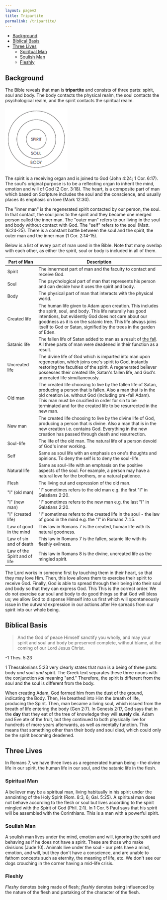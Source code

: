 ```yaml
---
layout: pagev2
title: Tripartite
permalink: /tripartite/
---
```

- [Background](#background)
- [Biblical Basis](#biblical-basis)
- [Three Lives](#three-lives)
  - [Spiritual Man](#spiritual-man)
  - [Soulish Man](#soulish-man)
  - [Fleshly](#fleshly)

## Background

The Bible reveals that man is **tripartite** and consists of three parts: spirit, soul and body. The body contacts the physical realm, the soul contacts the psychological realm, and the spirit contacts the spiritual realm.  
 
![diagram of man](../img/WL64-03-20EconomyGod06_1_chart.png)

The spirit is a receiving organ and is joined to God (John 4:24; 1 Cor. 6:17). 
The soul's original purpose is to be a reflecting organ to inherit the mind, emotion and will of God (2 Cor. 3:18). The heart, is a composite part of man which based on Scripture includes the soul and the conscience, and usually places its emphasis on love (Mark 12:30).

The "inner man" is the regenerated spirit contacted by our person, the soul. In that contact, the soul joins to the spirit and they become one merged person called the inner man. The "outer man" refers to our living in the soul and body without contact with God. The "self" refers to the soul (Matt. 16:24-25). There is a constant battle between the soul and the spirit, the outer man and the inner man (1 Cor. 2:14-15).

Below is a list of every part of man used in the Bible. Note that many overlap with each other, as either the spirit, soul or body is included in all of them.

| Part of Man | Description |
| --- | --- |
| Spirit | The innermost part of man and the faculty to contact and receive God. |
| Soul | The psychological part of man that represents his person and can decide how it uses the spirit and body. |
| Body | The physical part of man that interacts with the physical world. |
| Created life | The human life given to Adam upon creation. This includes the spirit, soul, and body. This life naturally has good intentions, but evidently God does not care about our goodness as it is on the satanic tree. This life always joins itself to God or Satan, signified by the trees in the garden of Eden. |
| Satanic life | The fallen life of Satan added to man as a result of [the fall](../fall_of_man). All three parts of man were deadened in their function as a result. |
| Uncreated life | The divine life of God which is imparted into man upon regeneration, which joins one's spirit to God, instantly restoring the faculties of the spirit. A regenerated believer possesses their created life, Satan's fallen life, and God's uncreated life simultaneously. |
| Old man | The created life choosing to live by the fallen life of Satan, producing a person that is fallen. Also a man that is in the old creation i.e. without God (including pre-fall Adam). This man must be crucified in order for sin to be terminated and for the created life to be resurrected in the new man.  |
| New man | The created life choosing to live by the divine life of God, producing a person that is divine. Also a man that is in the new creation i.e. contains God. Everything in the new creation has passed through death and resurrection.|
| Soul-life | The life of the old man. The natural life of a person devoid of God's inner working. |
| Self | Same as soul life with an emphasis on one's thoughts and opinions. To deny the self is to deny the soul-life. |
| Natural life | Same as soul-life with an emphasis on the positive aspects of the soul. For example, a person may have a natural love for the brothers, or a natural patience. |
| Flesh | The living out and expression of the old man. |
| "I" (old man) | "I" sometimes refers to the old man e.g. the first "I" in Galatians 2:20. |
| "I" (new man) | "I" sometimes refers to the new man e.g. the last "I" in Galatians 2:20.  |
| "I" (created life) | "I" sometimes refers to the created life in the soul - the law of good in the mind e.g. the "I" in Romans 7:15. |
| Law of good in the mind | This law in Romans 7 is the created, human life with its natural goodness. |
| Law of sin and of death | This law in Romans 7 is the fallen, satanic life with its fleshly evilness. |
| Law of the Spirit and of life | This law in Romans 8 is the divine, uncreated life as the mingled spirit. |

The Lord works in someone first by touching them in their heart, so that they may love Him. Then, this love allows them to exercise their spirit to receive God. Finally, God is able to spread through their being into their soul and body so that they can express God. This This is the correct order. We do not exercise our soul and body to do good things so that God will bless us; we allow God to dispense Himself into us first which will spontaneously issue in the outward expression in our actions after He spreads from our spirit into our whole being.

## Biblical Basis

>And the God of peace Himself sanctify you wholly, and may your spirit and soul and body be preserved complete, without blame, at the coming of our Lord Jesus Christ.

\-1 Thes. 5:23

1 Thessalonians 5:23 very clearly states that man is a being of three parts: body *and* soul *and* spirit. The Greek text separates these three nouns with the conjunction *kai* meaning "and." Therefore, the spirit is different from the soul and the soul is different from the body.

When creating Adam, God formed him from the dust of the ground, indicating the Body. Then, He breathed into Him the breath of life, producing the Spirit. Then, man became a living soul, which issued from the breath of life entering the body (Gen 2:7). In Genesis 2:17, God says that in the **day** that they eat of the tree of knowledge they will **surely** die. Adam and Eve ate of the fruit, but they continued to both physically live for hundreds of more years afterwards, as well as mentally function. This means that something other than their body and soul died, which could only be the spirit becoming deadened.

## Three Lives

In Romans 7, we have three lives as a regenerated human being - the divine life in our spirit, the human life in our soul, and the satanic life in the flesh.

### Spiritual Man

A believer may be a spiritual man, living habitually in his spirit under the annointing of the Holy Spirit (Rom. 8:3, 6; Gal. 5:25). A spiritual man does not behave according to the flesh or soul but lives according to the spirit mingled with the Spirit of God (Phil. 2:1). In 1 Cor. 5 Paul says that his spirit will be assembled with the Corinthians. This is a man with a powerful spirit.

### Soulish Man

A soulish man lives under the mind, emotion and will, ignoring the spirit and behaving as if he does not have a spirit. These are those who make divisions (Jude 10). Animals live under the soul - our pets have a mind, emotion, and will, but they don't have a conscience, and are unable to fathom concepts such as eternity, the meaning of life, etc. We don't see our dogs crouching in the corner having a mid-life crisis.

### Fleshly

*Fleshy* denotes being made of flesh; *fleshly* denotes being influenced by the nature of the flesh and partaking of the character of the flesh.